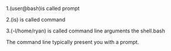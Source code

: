 1.(user@bash)is called prompt

2.(is) is called command

3.(-l/home/ryan) is called command line arguments the shell.bash

The command line typically present you with a prompt.
